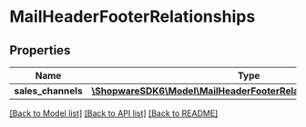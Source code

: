 # MailHeaderFooterRelationships

## Properties
Name | Type | Description | Notes
------------ | ------------- | ------------- | -------------
**sales_channels** | [**\ShopwareSDK6\Model\MailHeaderFooterRelationshipsSalesChannels**](MailHeaderFooterRelationshipsSalesChannels.md) |  | [optional] 

[[Back to Model list]](../../README.md#documentation-for-models) [[Back to API list]](../../README.md#documentation-for-api-endpoints) [[Back to README]](../../README.md)

